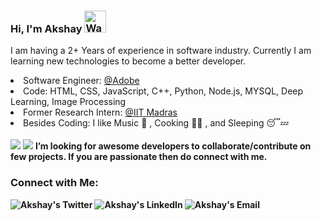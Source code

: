 ### Hi, I'm Akshay <img src="https://raw.githubusercontent.com/nixin72/nixin72/master/wave.gif" alt="Waving hand animated gif" height="35" width="35" >





I am having a 2+ Years of experience in software industry. Currently I am learning new technologies to become a better developer.



<li>Software Engineer: <a href="https://adobe.com">@Adobe</a> </li>
<li>Code: HTML, CSS, JavaScript, C++, Python, Node.js, MYSQL, Deep Learning, Image Processing</li>
<li> Former Research Intern: <a href="https://www.iitm.ac.in/">@IIT Madras</a></li>


<li>Besides Coding: I like Music 🎵 , Cooking 🧑‍🍳 , and Sleeping 😴💤 </li>

<br>


<img src="https://github-readme-stats.vercel.app/api/top-langs/?username=akshay-varshney&&show_icons=true&title_color=ffffff&icon_color=bb2acf&text_color=daf7dc&bg_color=151515">
<!-- <img src="https://github-readme-streak-stats.herokuapp.com?user=akshay-varshney&theme=jolly&hide_border=true"> -->



<img src="https://github-readme-stats.vercel.app/api?username=akshay-varshney&&show_icons=true&title_color=ffffff&icon_color=bb2acf&text_color=daf7dc&bg_color=151515">
<span> <b> I’m looking for awesome developers to collaborate/contribute on few projects. If you are passionate then do connect with me.<b> </span>
<h3> Connect with Me:</h3>
<a href="https://twitter.com/akshayvarshney6" rel="nofollow">
  <img align="left" alt="Akshay's Twitter" 
       src="https://img.icons8.com/color/48/000000/twitter--v2.png" data-canonical-src="https://img.icons8.com/bubbles/50/000000/twitter.png" style="max-width:100%;">
  <a href="https://www.linkedin.com/in/akshay-varshney-03a3a4131/" rel="nofollow">
  <img align="left" alt="Akshay's LinkedIn" src="https://img.icons8.com/fluent/48/000000/linkedin.png" data-canonical-src="https://img.icons8.com/doodle/48/000000/linkedin--v2.png" style="max-width:100%;">
</a>
  <a href="mailto:akshayvarshney.001@gmail.com">
  <img align="left" alt="Akshay's Email" src="https://img.icons8.com/doodle/48/000000/gmail-new.png" data-canonical-src="https://img.icons8.com/bubbles/50/000000/gmail.png" style="max-width:100%;">
</a>

</a>
<!--
**akshay-varshney/akshay-varshney** is a ✨ _special_ ✨ repository because its `README.md` (this file) appears on your GitHub profile.

Here are some ideas to get you started:

- 🔭 I’m currently working as a Software Engineer @Adobe
- 🌱 I’m currently learning C++
- 👯 I’m looking to collaborate on ...
- 🤔 I’m looking for help with ...
- 💬 Ask me about ...
- 📫 How to reach me: ...
- 😄 Pronouns: ...
- ⚡ Fun fact: ...
-->
